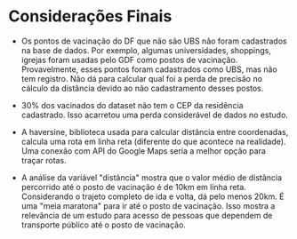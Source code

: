 # Considerações Finais

+ Os pontos de vacinação do DF que não são UBS não foram cadastrados na base de dados. Por exemplo, algumas universidades, shoppings, igrejas foram usadas pelo GDF como postos de vacinação. Provavelmente, esses pontos foram cadastrados como UBS, mas não tem registro. Não dá para calcular qual foi a perda de precisão no cálculo da distância devido ao não cadastramento desses postos.

  

+ 30% dos vacinados do dataset não tem o CEP da residência cadastrado. Isso acarretou uma perda considerável de dados no estudo.

  

+ A haversine, biblioteca usada para calcular distância entre coordenadas, calcula uma rota em linha reta (diferente do que acontece na realidade). Uma conexão com API do Google Maps seria a melhor opção para traçar rotas.



+ A análise da variável "distância" mostra que o valor médio de distância percorrido até o posto de vacinação é de 10km em linha reta. Considerando o trajeto completo de ida e volta, dá pelo menos 20km. É uma "meia maratona" para ir até o posto de vacinação. Isso mostra a relevância de um estudo para acesso de pessoas que dependem de transporte público até o posto de vacinação.

